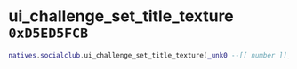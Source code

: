 # ui_challenge_set_title_texture `0xD5ED5FCB`

```lua
natives.socialclub.ui_challenge_set_title_texture(_unk0 --[[ number ]], _unk1 --[[ number ]])
```